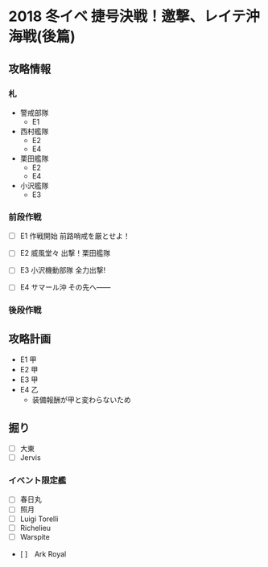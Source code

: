 # 2018 冬イベ 捷号決戦！邀撃、レイテ沖海戦(後篇)


## 攻略情報
### 札

- 警戒部隊
	- E1
- 西村艦隊
	- E2
	- E4
- 栗田艦隊
	- E2
	- E4
- 小沢艦隊
	- E3

### 前段作戦

- [ ] E1 作戦開始 前路哨戒を厳とせよ！

- [ ] E2 威風堂々 出撃！栗田艦隊

- [ ] E3 小沢機動部隊 全力出撃!

- [ ] E4 サマール沖 その先へ――

### 後段作戦


## 攻略計画

- E1 甲
- E2 甲
- E3 甲
- E4 乙
	- 装備報酬が甲と変わらないため


## 掘り

- [ ] 大東
- [ ] Jervis

### イベント限定艦

- [ ] 春日丸
- [ ] 照月
- [ ] Luigi Torelli
- [ ] Richelieu
- [ ] Warspite
- [ ]　Ark Royal

